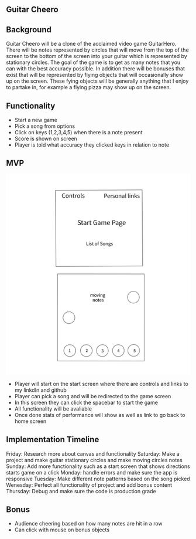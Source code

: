 Guitar Cheero 
---------------------------------


Background
---------------------------------
Guitar Cheero will be a clone of the acclaimed video game GuitarHero. There will be notes represented by circles that will move from the top of the screen to the bottom of the screen into your guitar which is represented by stationary circles. The goal of the game is to get as many notes that you can with the best accuracy possible. In addition there will be bonuses that exist that will be represented by flying objects that will occasionally show up on the screen. These fying objects  will be generally anything that I enjoy to partake in, for example a flying pizza may show up on the screen. 

Functionality
---------------------------------
- Start a new game
- Pick a song from options
- Click on keys (1,2,3,4,5) when there is a note present
- Score is shown on screen
- Player is told what accuracy they clicked keys in relation to note

MVP
---------------------------------
![MVP](/mvp.png)

- Player will start on the start screen where there are controls and links to my linkdIn and github
- Player can pick a song and will be redirected to the game screen
- In this screen they can click the spacebar to start the game
- All functionality will be avaliable
- Once done stats of performance will show as well as link to go back to home screen


Implementation Timeline
---------------------------------
Friday: Research more about canvas and functionality
Saturday: Make a project and make guitar stationary circles and make moving circles notes
Sunday: Add more functionality such as a start screen that shows directions starts game on a click
Monday: handle errors and make sure the app is responsive
Tuesday: Make different note patterns based on the song picked
Wenesday: Perfect all functionality of project and add bonus content
Thursday: Debug and make sure the code is production grade

Bonus
---------------------------------
- Audience cheering based on how many notes are hit in a row
- Can click with mouse on bonus objects

